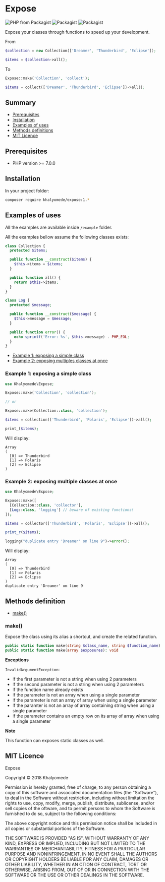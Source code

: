# Expose

![PHP from Packagist](https://img.shields.io/packagist/php-v/khalyomede/expose.svg)
![Packagist](https://img.shields.io/packagist/v/khalyomede/expose.svg)
![Packagist](https://img.shields.io/packagist/l/khalyomede/expose.svg)

Expose your classes through functions to speed up your development.

From 

```php
$collection = new Collection(['Dreamer', 'Thunderbird', 'Eclipse']);

$items = $collection->all();
```

To

```php
Expose::make('Collection', 'collect');

$items = collect(['Dreamer', 'Thunderbird', 'Eclipse'])->all();
```

## Summary

- [Prerequisites](#prerequisites)
- [Installation](#installation)
- [Examples of uses](#examples-of-uses)
- [Methods definitions](#methods-definitions)
- [MIT Licence](#mit-licence)

## Prerequisites

- PHP version >= 7.0.0

## Installation

In your project folder:

```bash
composer require khalyomede/expose:1.*
```

## Examples of uses

All the examples are available inside `/example` folder.

All the examples bellow assume the following classes exists:

```php
class Collection {
  protected $items;

  public function __construct($items) {
    $this->items = $items;
  }

  public function all() {
    return $this->items;
  }
}

class Log {
  protected $message;

  public function __construct($message) {
    $this->message = $message;
  }

  public function error() {
    echo sprintf('Error: %s', $this->message) . PHP_EOL;
  }
}
```

- [Example 1: exposing a simple class](#example-1-exposing-a-simple-class)
- [Example 2: exposing multiples classes at once](#example-2-exposing-multiple-classes-at-once)

### Example 1: exposing a simple class

```php
use Khalyomede\Expose;

Expose::make('Collection', 'collection');

// or 

Expose::make(Collection::class, 'collection');

$items = collection(['Thunderbird', 'Polaris', 'Eclipse'])->all();

print_($items);
```

Will display:

```
Array 
(
  [0] => Thunderbird
  [1] => Polaris
  [2] => Eclipse
)
```

### Example 2: exposing multiple classes at once

```php
use Khalyomede\Expose;

Expose::make([
  [Collection::class, 'collector'],
  [Log::class, 'logging'] // beware of existing functions!
]);

$items = collector(['Thunderbird', 'Polaris', 'Eclipse'])->all();

print_r($items);

logging("duplicate entry 'Dreamer' on line 9")->error();
```

Will display:

```
Array
(
  [0] => Thunderbird
  [1] => Polaris
  [2] => Eclipse
)
duplicate entry 'Dreamer' on line 9
```

## Methods definition

- [make()](#make)

### make()

Expose the class using its alias a shortcut, and create the related function.

```php
public static function make(string $class_name, string $function_name): void
public static function make(array $exposures): void
```

**Exceptions**

`InvalidArgumentException`:

- If the first parameter is not a string when using 2 parameters
- If the second parameter is not a string when using 2 parameters
- If the function name already exists
- If the parameter is not an array when using a single parameter
- If the parameter is not an array of array when using a single parameter
- If the paramter is not an array of array containing string when using a single parameter
- If the parameter contains an empty row on its array of array when using a single parameter

**Note**

This function can exposes static classes as well.

## MIT Licence

Expose

Copyright © 2018 Khalyomede

Permission is hereby granted, free of charge, to any person obtaining a copy of this software and associated documentation files (the "Software"), to deal in the Software without restriction, including without limitation the rights to use, copy, modify, merge, publish, distribute, sublicense, and/or sell copies of the oftware, and to permit persons to whom the Software is furnished to do so, subject to the following conditions:

The above copyright notice and this permission notice shall be included in all copies or substantial portions of the Software.
 
THE SOFTWARE IS PROVIDED "AS IS", WITHOUT WARRANTY OF ANY KIND, EXPRESS OR IMPLIED, INCLUDING BUT NOT LIMITED TO THE WARRANTIES OF MERCHANTABILITY, FITNESS FOR A PARTICULAR PURPOSE AND NONINFRINGEMENT. IN NO EVENT SHALL THE AUTHORS OR COPYRIGHT HOLDERS BE LIABLE FOR ANY CLAIM, DAMAGES OR OTHER LIABILITY, WHETHER IN AN CTION OF CONTRACT, TORT OR OTHERWISE, ARISING FROM, OUT OF OR IN CONNECTION WITH THE SOFTWARE OR THE USE OR OTHER DEALINGS IN THE SOFTWARE.